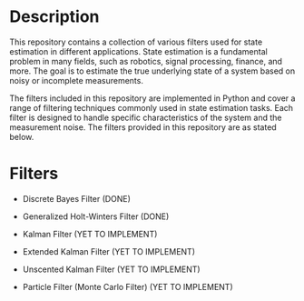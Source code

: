 # Description
This repository contains a collection of various filters used for state estimation in different applications. State estimation is a fundamental problem in many fields, such as robotics, signal processing, finance, and more. The goal is to estimate the true underlying state of a system based on noisy or incomplete measurements.

The filters included in this repository are implemented in Python and cover a range of filtering techniques commonly used in state estimation tasks. Each filter is designed to handle specific characteristics of the system and the measurement noise. The filters provided in this repository are as stated below.

# Filters

- Discrete Bayes Filter (DONE)

- Generalized Holt-Winters Filter (DONE)

- Kalman Filter (YET TO IMPLEMENT)

- Extended Kalman Filter (YET TO IMPLEMENT)

- Unscented Kalman Filter (YET TO IMPLEMENT)

- Particle Filter (Monte Carlo Filter) (YET TO IMPLEMENT)




